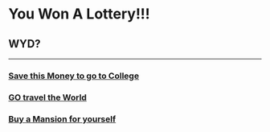 # You Won A Lottery!!!
## WYD?
---
### [Save this Money to go to College](college/college.md)
### [GO travel the World](worldtravel/worldtravel.md)
### [Buy a Mansion for yourself](buyamansion/buyamansion.md)

